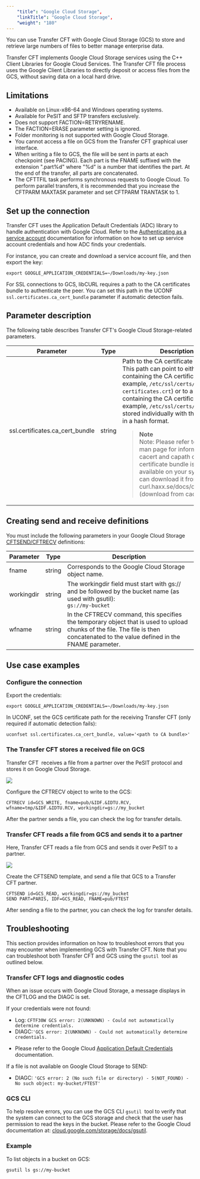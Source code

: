 ```yaml
---
    "title": "Google Cloud Storage",
    "linkTitle": "Google Cloud Storage",
    "weight": "180"
---
```

You can use Transfer CFT with Google Cloud Storage (GCS) to store and retrieve large numbers of files to better manage enterprise data.

Transfer CFT implements Google Cloud Storage services using the C++ Client Libraries for Google Cloud Services. The Transfer CFT file process uses the Google Client Libraries to directly deposit or access files from the GCS, without saving data on a local hard drive.

Limitations
-----------

- Available on Linux-x86-64 and Windows operating systems.
- Available for PeSIT and SFTP transfers exclusively.
- Does not support FACTION=RETRYRENAME.
- The FACTION=ERASE parameter setting is ignored.
- Folder monitoring is not supported with Google Cloud Storage.
- You cannot access a file on GCS from the Transfer CFT graphical user interface.
- When writing a file to GCS, the file will be sent in parts at each checkpoint (see PACING). Each part is the FNAME suffixed with the extension ".part%d" where "%d" is a number that identifies the part. At the end of the transfer, all parts are concatenated.
- The CFTTFIL task performs synchronous requests to Google Cloud. To perform parallel transfers, it is recommended that you increase the CFTPARM MAXTASK parameter and set CFTPARM TRANTASK to 1.

<span id="Set"></span>

Set up the connection
---------------------

Transfer CFT uses the Application Default Credentials (ADC) library to handle authentication with Google Cloud. Refer to the [Authenticating as a service account](https://cloud.google.com/docs/authentication/production) documentation for information on how to set up service account credentials and how ADC finds your credentials.

For instance, you can create and download a service account file, and then export the key:

```
export GOOGLE_APPLICATION_CREDENTIALS=~/Downloads/my-key.json
```

For SSL connections to GCS, libCURL requires a path to the CA certificates bundle to authenticate the peer. You can set this path in the UCONF `ssl.certificates.ca_cert_bundle` parameter if automatic detection fails.

Parameter description
---------------------

The following table describes Transfer CFT's Google Cloud Storage-related parameters.


| Parameter  | Type  | Description  |
| --- | --- | --- |
| ssl.certificates.ca_cert_bundle  | string  | Path to the CA certificate bundle.<br/> This path can point to either a file containing the CA certificates (for example, <code>/etc/ssl/certs/ca-certificates.crt</code>) or to a directory containing the CA certificates (for example, <code>/etc/ssl/certs/</code>), which are stored individually with their filenames in a hash format.<br/> <blockquote> **Note**<br/> Note: Please refer to the cURL man page for information on the cacert and capath options. If the certificate bundle is not available on your system, you can download it from: curl.haxx.se/docs/caextract.html (download from cacert.pem).<br/> </blockquote>  |


Creating send and receive definitions
-------------------------------------

You must include the following parameters in your Google Cloud Storage [CFTSEND/CFTRECV](../../c_intro_userinterfaces/command_summary) definitions:


| Parameter<span id="storageaccount"></span>  | Type  | Description  |
| --- | --- | --- |
| fname  | string  | Corresponds to the Google Cloud Storage object name.  |
| workingdir  | string  | The workingdir field must start with gs:// and be followed by the bucket name (as used with gsutil):<br/> <code>gs://my-bucket</code> |
| wfname  | string  | In the CFTRECV command, this specifies the temporary object that is used to upload chunks of the file. The file is then concatenated to the value defined in the FNAME parameter. |


Use case examples
-----------------

### Configure the connection

Export the credentials:

```
export GOOGLE_APPLICATION_CREDENTIALS=~/Downloads/my-key.json
```

In UCONF, set the GCS certificate path for the receiving Transfer CFT (only required if automatic detection fails):

```
uconfset ssl.certificates.ca_cert_bundle, value='<path to CA bundle>'
```

### The Transfer CFT stores a received file on GCS

Transfer CFT  receives a file from a partner over the PeSIT protocol and stores it on Google Cloud Storage.

![](/Images/TransferCFT/gcs_1.png)

Configure the CFTRECV object to write to the GCS:

```
CFTRECV id=GCS_WRITE, fname=pub/&IDF.&IDTU.RCV, wfname=tmp/&IDF.&IDTU.RCV, workingdir=gs://my_bucket
```

After the partner sends a file, you can check the log for transfer details.

### Transfer CFT reads a file from GCS and sends it to a partner

Here, Transfer CFT reads a file from GCS and sends it over PeSIT to a partner.

![](/Images/TransferCFT/gcs_2.png)

Create the CFTSEND template, and send a file that GCS to a Transfer CFT partner.

```
CFTSEND id=GCS_READ, workingdir=gs://my_bucket
SEND PART=PARIS, IDF=GCS_READ, FNAME=pub/FTEST
```

After sending a file to the partner, you can check the log for transfer details.

Troubleshooting
---------------

This section provides information on how to troubleshoot errors that you may encounter when implementing GCS with Transfer CFT. Note that you can troubleshoot both Transfer CFT and GCS using the `gsutil `tool as outlined below.

### Transfer CFT logs and diagnostic codes

When an issue occurs with Google Cloud Storage, a message displays in the CFTLOG and the DIAGC is set.

If your credentials were not found:

- Log: `CFTF30W GCS error: 2(UNKNOWN) - Could not automatically determine credentials. `
- DIAGC:` 'GCS error: 2(UNKNOWN) - Could not automatically determine credentials. `

<!-- -->

- Please refer to the Google Cloud [Application Default Credentials](https://cloud.google.com/docs/authentication/production) documentation.

If a file is not available on Google Cloud Storage to SEND:

- DIAGC: `'GCS error: 2 (No such file or directory) - 5(NOT_FOUND) - No such object: my-bucket/FTEST'`

### GCS CLI

To help resolve errors, you can use the GCS CLI `gsutil `tool to verify that the system can connect to the GCS storage and check that the user has permission to read the keys in the bucket. Please refer to the Google Cloud documentation at: [cloud.google.com/storage/docs/gsutil](https://cloud.google.com/storage/docs/gsutil).

### Example

To list objects in a bucket on GCS:

```
gsutil ls gs://my-bucket
```

